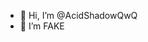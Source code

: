 - 👋 Hi, I’m @AcidShadowQwQ
- 👀 I’m FAKE

<!---
AcidShadowQwQ/AcidShadowQwQ is a ✨ special ✨ repository because its `README.md` (this file) appears on your GitHub profile.
You can click the Preview link to take a look at your changes.
--->

